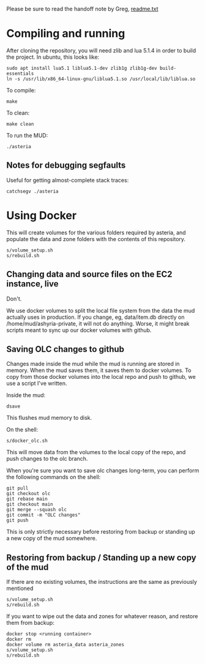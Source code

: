 Please be sure to read the handoff note by Greg, [readme.txt](readme.txt)

# Compiling and running

After cloning the repository, you will need zlib and lua 5.1.4 in order to build the project. In ubuntu, this looks like:

```
sudo apt install lua5.1 liblua5.1-dev zlib1g zlib1g-dev build-essentials
ln -s /usr/lib/x86_64-linux-gnu/liblua5.1.so /usr/local/lib/liblua.so
```

To compile:
```
make
```

To clean:
```
make clean
```

To run the MUD:
```
./asteria
```

## Notes for debugging segfaults

Useful for getting almost-complete stack traces:
```
catchsegv ./asteria
```

# Using Docker

This will create volumes for the various folders required by asteria, and populate the data and zone folders with the contents of this repository.
```
s/volume_setup.sh
s/rebuild.sh
```

## Changing data and source files on the EC2 instance, live

Don't.

We use docker volumes to split the local file system from the data the mud actually uses in production. If you change, eg, data/item.db directly on /home/mud/ashyria-private, it will not do anything. Worse, it might break scripts meant to sync up our docker volumes with github.

## Saving OLC changes to github

Changes made inside the mud while the mud is running are stored in memory. When the mud saves them, it saves them to docker volumes. To copy from those docker volumes into the local repo and push to github, we use a script I've written.

Inside the mud:
```
dsave
```

This flushes mud memory to disk.

On the shell:
```
s/docker_olc.sh
```

This will move data from the volumes to the local copy of the repo, and push changes to the olc branch.

When you're sure you want to save olc changes long-term, you can perform the following commands on the shell:
```
git pull
git checkout olc
git rebase main
git checkout main
git merge --squash olc
git commit -m "OLC changes"
git push
```

This is only strictly necessary before restoring from backup or standing up a new copy of the mud somewhere.

## Restoring from backup / Standing up a new copy of the mud

If there are no existing volumes, the instructions are the same as previously mentioned
```
s/volume_setup.sh
s/rebuild.sh
```

If you want to wipe out the data and zones for whatever reason, and restore them from backup:
```
docker stop <running container>
docker rm
docker volume rm asteria_data asteria_zones
s/volume_setup.sh
s/rebuild.sh
```
